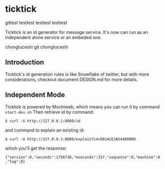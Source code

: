 ticktick
========

gittest
testtest
testtest
testtest

Ticktick is an id generator for message service. It's now can run as an independent alone service or an embeded one.



chongtuceshi
git chongtuceshi




## Introduction
Ticktick's id generation rules is like Snowflake of twitter, but with more considerations, 
checkout document DESIGN.md for more details.

## Independent Mode
Ticktick is powered by Mochiweb, which means you can run it by command 
``
start-dev.sh
``
Then retrieve id by command:

``
$ curl -G http://127.0.0.1:8080/id
``

and command to explain an existing id:

``
$ curl -G http://127.0.0.1:8080/explain?id=001ACE3A54400000
``

which you'll get the response:

``
{"version":0,"seconds":1756730,"mseconds":337,"sequence":0,"machine":0,"tag":0}
``
